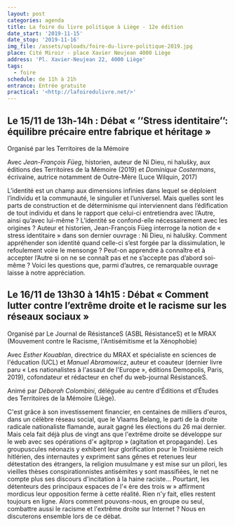 ```yaml
---
layout: post
categories: agenda
title: La foire du livre politique à Liège - 12e édition
date_start: '2019-11-15'
date_stop: '2019-11-16'
img_file: /assets/uploads/foire-du-livre-politique-2019.jpg
place: Cité Miroir - place Xavier Neujean 4000 Liège
address: 'Pl. Xavier-Neujean 22, 4000 Liège'
tags:
  - foire
schedule: de 11h à 21h
entrance: Entrée gratuite
practical: '<http://lafoiredulivre.net/>'
---
```

## Le 15/11 de 13h-14h : Débat « ’’Stress identitaire’’: équilibre précaire entre fabrique et héritage »

Organisé par les Territoires de la Mémoire

Avec _Jean-François Füeg_, historien, auteur de Ni Dieu, ni halušky, aux éditions des Territoires de la Mémoire (2019) et _Dominique Costermans_, écrivaine, autrice notamment de Outre-Mère (Luce Wilquin, 2017)

L’identité est un champ aux dimensions infinies dans lequel se déploient l’individu et la communauté, le singulier et l’universel. Mais quelles sont les parts de construction et de déterminisme qui interviennent dans l’édification de tout individu et dans le rapport que celui-ci entretiendra avec l’Autre, ainsi qu’avec lui-même ? L’identité se confond-elle nécessairement avec les origines ? Auteur et historien, Jean-François Füeg interroge la notion de « stress identitaire » dans son dernier ouvrage : Ni Dieu, ni halušky. Comment appréhender son identité quand celle-ci s’est forgée par la dissimulation, le refoulement voire le mensonge ? Peut-on apprendre à connaître et à accepter l’Autre si on ne se connaît pas et ne s’accepte pas d’abord soi-même ? Voici les questions que, parmi d’autres, ce remarquable ouvrage laisse à notre appréciation.

## Le 16/11 de 13h30 à 14h15 : Débat « Comment lutter contre l’extrême droite et le racisme sur les réseaux sociaux »

Organisé par Le Journal de RésistanceS (ASBL RésistanceS) et le MRAX (Mouvement contre le Racisme, l'Antisémitisme et la Xénophobie)

Avec _Esther Kouablan_, directrice du MRAX et spécialiste en sciences de l'éducation (UCL) et _Manuel Abramowicz_, auteur et coauteur (dernier livre paru « Les nationalistes à l'assaut de l'Europe », éditions Demopolis, Paris, 2019), cofondateur et rédacteur en chef du web-journal RésistanceS.

Animé par _Déborah Colombini_, déléguée au centre d’Éditions et d’Études des Territoires de la Mémoire (Liège).

C'est grâce à son investissement financier, en centaines de milliers d'euros, dans un célèbre réseau social, que le Vlaams Belang, le parti de la droite radicale nationaliste flamande, aurait gagné les élections du 26 mai dernier. Mais cela fait déjà plus de vingt ans que l'extrême droite se développe sur le web avec ses opérations d'« agitprop » (agitation et propagande). Les groupuscules néonazis y exhibent leur glorification pour le Troisième reich hitlérien, des internautes y expriment sans gênes et retenues leur détestation des étrangers, la religion musulmane y est mise sur un pilori, les vieilles thèses conspirationnistes antisémites y sont massifiées, le net ne compte plus ses discours d'incitation à la haine raciste... Pourtant, les détenteurs des principaux espaces de l'« ère des trois w » affirment mordicus leur opposition ferme à cette réalité. Rien n'y fait, elles restent toujours en ligne. Alors comment pouvons-nous, en groupe ou seul, combattre aussi le racisme et l'extrême droite sur Internet ? Nous en discuterons ensemble lors de ce débat.
